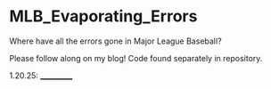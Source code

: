 # MLB_Evaporating_Errors

Where have all the errors gone in Major League Baseball?

Please follow along on my blog! Code found separately in repository.

1.20.25: [_________](https://barstonpeter.blogspot.com/2025/01/evaporating-errors-part-1.html)
